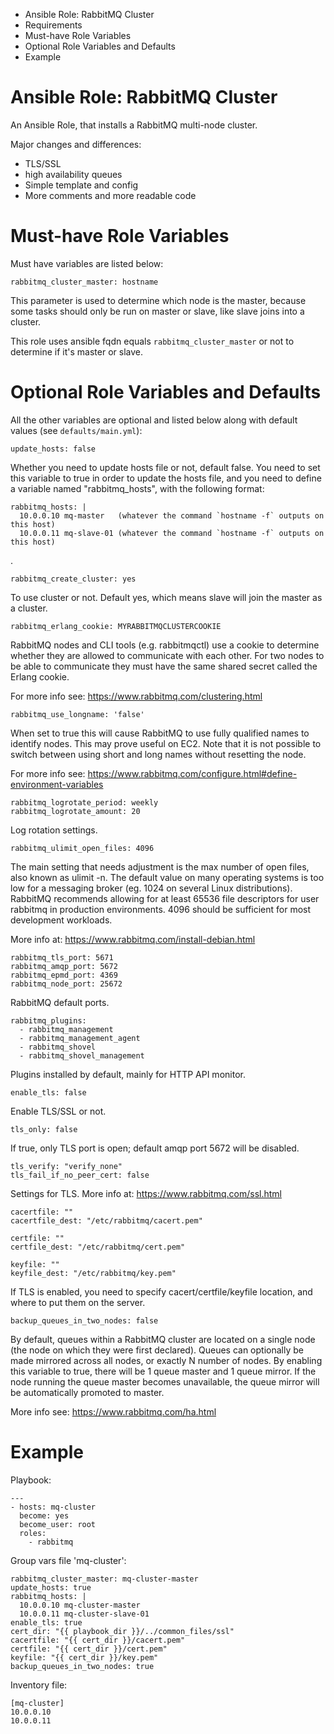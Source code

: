 - Ansible Role: RabbitMQ Cluster
- Requirements
- Must-have Role Variables
- Optional Role Variables and Defaults
- Example

# Ansible Role: RabbitMQ Cluster

An Ansible Role, that installs a RabbitMQ multi-node cluster.

Major changes and differences:

- TLS/SSL
- high availability queues
- Simple template and config
- More comments and more readable code


# Must-have Role Variables

Must have variables are listed below:

    rabbitmq_cluster_master: hostname

This parameter is used to determine which node is the master, because some tasks should only be run on master or slave, like slave joins into a cluster.

This role uses ansible fqdn equals `rabbitmq_cluster_master` or not to determine if it's master or slave.

# Optional Role Variables and Defaults

All the other variables are optional and listed below along with default values (see `defaults/main.yml`):

    update_hosts: false

Whether you need to update hosts file or not, default false. 
You need to set this variable to true in order to update the hosts file, and you need to define a variable named "rabbitmq_hosts", with the following format:


    rabbitmq_hosts: |
      10.0.0.10 mq-master   (whatever the command `hostname -f` outputs on this host)
      10.0.0.11 mq-slave-01 (whatever the command `hostname -f` outputs on this host)
.

    rabbitmq_create_cluster: yes

To use cluster or not. Default yes, which means slave will join the master as a cluster.

    rabbitmq_erlang_cookie: MYRABBITMQCLUSTERCOOKIE

RabbitMQ nodes and CLI tools (e.g. rabbitmqctl) use a cookie to determine whether they are allowed to communicate with each other. For two nodes to be able to communicate they must have the same shared secret called the Erlang cookie. 

For more info see: https://www.rabbitmq.com/clustering.html

    rabbitmq_use_longname: 'false'

When set to true this will cause RabbitMQ to use fully qualified names to identify nodes. This may prove useful on EC2. Note that it is not possible to switch between using short and long names without resetting the node.

For more info see: https://www.rabbitmq.com/configure.html#define-environment-variables

    rabbitmq_logrotate_period: weekly
    rabbitmq_logrotate_amount: 20

Log rotation settings.

    rabbitmq_ulimit_open_files: 4096

The main setting that needs adjustment is the max number of open files, also known as ulimit -n. The default value on many operating systems is too low for a messaging broker (eg. 1024 on several Linux distributions). RabbitMQ recommends allowing for at least 65536 file descriptors for user rabbitmq in production environments. 4096 should be sufficient for most development workloads.

More info at: https://www.rabbitmq.com/install-debian.html

    rabbitmq_tls_port: 5671
    rabbitmq_amqp_port: 5672
    rabbitmq_epmd_port: 4369
    rabbitmq_node_port: 25672

RabbitMQ default ports.


    rabbitmq_plugins:
      - rabbitmq_management
      - rabbitmq_management_agent
      - rabbitmq_shovel
      - rabbitmq_shovel_management

Plugins installed by default, mainly for HTTP API monitor.

    enable_tls: false

Enable TLS/SSL or not.

    tls_only: false

If true, only TLS port is open; default amqp port 5672 will be disabled.

    tls_verify: "verify_none"
    tls_fail_if_no_peer_cert: false

Settings for TLS. More info at: https://www.rabbitmq.com/ssl.html

    cacertfile: ""
    cacertfile_dest: "/etc/rabbitmq/cacert.pem"

    certfile: ""
    certfile_dest: "/etc/rabbitmq/cert.pem"

    keyfile: ""
    keyfile_dest: "/etc/rabbitmq/key.pem"

If TLS is enabled, you need to specify cacert/certfile/keyfile location, and where to put them on the server.

    backup_queues_in_two_nodes: false

By default, queues within a RabbitMQ cluster are located on a single node (the node on which they were first declared). Queues can optionally be made mirrored across all nodes, or exactly N number of nodes. By enabling this variable to true, there will be 1 queue master and 1 queue mirror. If the node running the queue master becomes unavailable, the queue mirror will be automatically promoted to master.

More info see: https://www.rabbitmq.com/ha.html

# Example

Playbook:

    ---
    - hosts: mq-cluster
      become: yes
      become_user: root
      roles:
        - rabbitmq

Group vars file 'mq-cluster':

    rabbitmq_cluster_master: mq-cluster-master
    update_hosts: true
    rabbitmq_hosts: |
      10.0.0.10 mq-cluster-master
      10.0.0.11 mq-cluster-slave-01
    enable_tls: true
    cert_dir: "{{ playbook_dir }}/../common_files/ssl"
    cacertfile: "{{ cert_dir }}/cacert.pem"
    certfile: "{{ cert_dir }}/cert.pem"
    keyfile: "{{ cert_dir }}/key.pem"
    backup_queues_in_two_nodes: true

Inventory file:

    [mq-cluster]
    10.0.0.10
    10.0.0.11